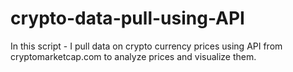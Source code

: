 # crypto-data-pull-using-API
In this script - I pull data on crypto currency prices using API from cryptomarketcap.com to analyze prices and visualize them.
